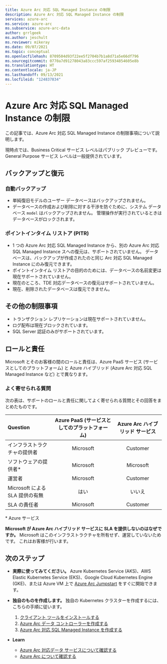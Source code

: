 ```yaml
---
title: Azure Arc 対応 SQL Managed Instance の制限
description: Azure Arc 対応 SQL Managed Instance の制限
services: azure-arc
ms.service: azure-arc
ms.subservice: azure-arc-data
author: grrlgeek
ms.author: jeschult
ms.reviewer: mikeray
ms.date: 09/07/2021
ms.topic: conceptual
ms.openlocfilehash: 8709504d93f22ee5f2704b7b1a8d71a5e66df796
ms.sourcegitcommit: 0770a7d91278043a83ccc597af25934854605e8b
ms.translationtype: HT
ms.contentlocale: ja-JP
ms.lasthandoff: 09/13/2021
ms.locfileid: "124837834"
---
```

# <a name="limitations-of-azure-arc-enabled-sql-managed-instance"></a>Azure Arc 対応 SQL Managed Instance の制限

この記事では、Azure Arc 対応 SQL Managed Instance の制限事項について説明します。 

現時点では、Business Critical サービス レベルはパブリック プレビューです。 General Purpose サービス レベルは一般提供されています。

## <a name="backup-and-restore"></a>バックアップと復元

### <a name="automated-backups"></a>自動バックアップ 

-  単純復旧モデルのユーザー データベースはバックアップされません。
-  データベースの作成および削除に対する干渉を防ぐために、システム データベース `model` はバックアップされません。 管理操作が実行されているときはデータベースがロックされます。

### <a name="point-in-time-restore-pitr"></a>ポイントインタイム リストア (PITR)

-  1 つの Azure Arc 対応 SQL Managed Instance から、別の Azure Arc 対応 SQL Managed Instance スへの復元は、サポートされていません。  データベースは、バックアップが作成されたのと同じ Arc 対応 SQL Managed Instance にのみ復元できます。
-  ポイントインタイム リストアの目的のためには、データベースの名前変更は現在サポートされていません。
-  現在のところ、TDE 対応データベースの復元はサポートされていません。
-  現在、削除されたデータベースは復元できません。

## <a name="other-limitations"></a>その他の制限事項 

-  トランザクション レプリケーションは現在サポートされていません。
-  ログ配布は現在ブロックされています。
-  SQL Server 認証のみがサポートされています。

## <a name="roles-and-responsibilities"></a>ロールと責任

Microsoft とそのお客様の間のロールと責任は、Azure PaaS サービス (サービスとしてのプラットフォーム) と Azure ハイブリッド (Azure Arc 対応 SQL Managed Instance など) とで異なります。 

### <a name="frequently-asked-questions"></a>よく寄せられる質問

次の表は、サポートのロールと責任に関してよく寄せられる質問とその回答をまとめたものです。

| Question                          | Azure PaaS (サービスとしてのプラットフォーム) | Azure Arc ハイブリッド サービス |
|:----------------------------------|:------------------------------------:|:---------------------------:|
| インフラストラクチャの提供者  | Microsoft                          | Customer                  |
| ソフトウェアの提供者*       | Microsoft                          | Microsoft                 |
| 運営者          | Microsoft                          | Customer                  |
| Microsoft による SLA 提供の有無      | はい                                | いいえ                        |
| SLA の責任者          | Microsoft                          | Customer                  |

\* Azure サービス

__Microsoft が Azure Arc ハイブリッド サービスに SLA を提供しないのはなぜですか。__ Microsoft はこのインフラストラクチャを所有せず、運営していないためです。 これはお客様が行います。

## <a name="next-steps"></a>次のステップ

- **実際に使ってみてください。** Azure Kubernetes Service (AKS)、AWS Elastic Kubernetes Service (EKS)、Google Cloud Kubernetes Engine (GKE)、または Azure VM 上で [Azure Arc Jumpstart](https://azurearcjumpstart.io/azure_arc_jumpstart/azure_arc_data/) をすぐに開始できます。 

- **独自のものを作成します。** 独自の Kubernetes クラスターを作成するには、こちらの手順に従います。 
   1. [クライアント ツールをインストールする](install-client-tools.md)
   2. [Azure Arc データ コントローラーを作成する](create-data-controller.md)
   3. [Azure Arc 対応 SQL Managed Instance を作成する](create-sql-managed-instance.md) 

- **Learn**
   - [Azure Arc 対応データ サービスについて確認する](https://azure.microsoft.com/services/azure-arc/hybrid-data-services)
   - [Azure Arc について確認する](https://aka.ms/azurearc)
